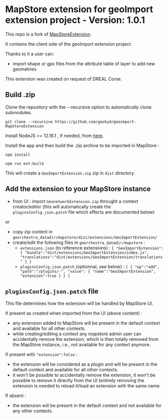 # MapStore extension for geoImport extension project - Version: 1.0.1
 
This repo is a fork of [MapStoreExtension](https://github.com/geosolutions-it/MapStoreExtension).

It contains the client side of the geoImport extension project.

Thanks to it a user can:
 - import shape or gpx files from the attribute table of layer to add new geometries

This extension was created on request of DREAL Corse.

## Build .zip

Clone the repository with the --recursive option to automatically clone submodules.

`git clone --recursive https://github.com/geohyd/geoimport-MapStoreExtension`

Install NodeJS >= 12.16.1 , if needed, from [here](https://nodejs.org/en/download/releases/).


Install the app and then build the .zip archive to be imported in MapStore :

`npm install`

`npm run ext:build`
 
 This will create a `GeoImportExtension.zip` zip in `dist` directory.
 
## Add the extension to your MapStore instance 
 
 - from UI : import `GeonetworkExtension.zip` throught a context creator/editor (this will automatically create the `pluginsConfig.json.patch` file which effects are documented below)
   
 or 
 - copy zip content in `georchestra_datadir/mapstore/dist/extensions/GeoImportExtension/`
 - create/edit the following files in `georchestra_datadir/mapstore` :
      - `extensions.json` (to reference extensions) : 
        `{
          "GeoImportExtension": {
            "bundle":"dist/extensions/GeoImportExtension/index.js",
            "translations":"dist/extensions/GeoImportExtension/translations"
          }
        }`
      - `pluginsConfig.json.patch` (optionnal, see below) :
        `[
           {
             "op":"add",
             "path":"/plugins/-",
             "value": {
               "name":"GeoImportExtension",
               "extension":true
             }
           }
         ]`

## `pluginsConfig.json.patch` file 

This file determines how the extension will be handled by MapStore UI.

If present as created when imported from the UI (above content) :
- any extension added to MapStore will be present in the default context and available for all other contexts.
- while creating/editing a context any mapstore admin user can accidentally remove the extension, which is then totally removed from the MapStore instance, i.e., not available for any context anymore.

If present with `"extension":false` :
- the extension will be considered as a plugin and will be present in the default context and available for all other contexts.
- it won't be possible to accidentally remove the extension, it won't be possible to remove it directly from the UI (entirely removing the extension is needed to reload it/load an extension with the same name.

If absent :
- the extension will be present in the default context and not available for any other contexts.



